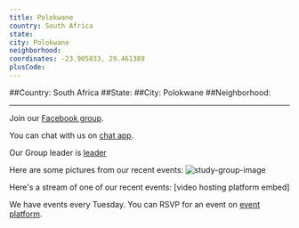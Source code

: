 ```yaml
---
title: Polokwane
country: South Africa
state: 
city: Polokwane
neighborhood: 
coordinates: -23.905833, 29.461389
plusCode:
---
```


##Country: South Africa
##State: 
##City: Polokwane
##Neighborhood: 
*****
Join our [Facebook group](https://www.facebook.com/groups/free.code.camp.polokwane).

You can chat with us on [chat app]().

Our Group leader is [leader]()

Here are some pictures from our recent events:
![study-group-image]()

Here's a stream of one of our recent events:
[video hosting platform embed]

We have events every Tuesday. You can RSVP for an event on [event platform]().
